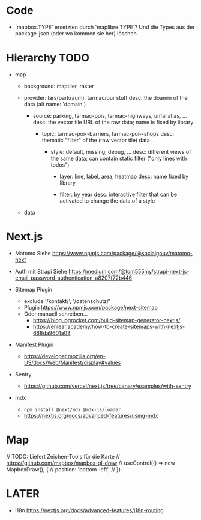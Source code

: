 # Code

- 'mapbox.TYPE' ersetzten durch 'maplibre.TYPE'? Und die Types aus der package-json (oder wo kommen sie her) löschen

# Hierarchy TODO

- map

  - background: maptiler, raster
  - provider: lars(parkraum), tarmac/our stuff
    desc: the doamin of the data (alt name: 'domain')

    - source: parking, tarmac-pois, tarmac-highways, unfallatlas, …
      desc: the vector tile URL of the raw data; name is fixed by library

      - topic: tarmac-poi--barriers, tarmac-poi--shops
        desc: thematic "filter" of the (raw vector tile) data

        - style: default, missing, debug, …
          desc: different views of the same data; can contain static filter ("only lines with todos")

          - layer: line, label, area, heatmap
            desc: name fixed by library

          - filter: by year
            desc: interactive filter that can be activated to change the data of a style

  - data

# Next.js

- Matomo
  Siehe https://www.npmjs.com/package/@socialgouv/matomo-next

- Auth mit Strapi
  Siehe https://medium.com/@tom555my/strapi-next-js-email-password-authentication-a8207f72b446

- Sitemap Plugin

  - exclude '/kontakt/', '/datenschutz/'
  - Plugin https://www.npmjs.com/package/next-sitemap
  - Oder manuell schreiben…
    - https://blog.logrocket.com/build-sitemap-generator-nextjs/
    - https://enlear.academy/how-to-create-sitemaps-with-nextjs-668da9601a03

- Manifest Plugin

  - https://developer.mozilla.org/en-US/docs/Web/Manifest/display#values

- Sentry

  - https://github.com/vercel/next.js/tree/canary/examples/with-sentry

- mdx
  - `npm install @next/mdx @mdx-js/loader`
  - https://nextjs.org/docs/advanced-features/using-mdx

# Map

// TODO: Liefert Zeichen-Tools für die Karte
// https://github.com/mapbox/mapbox-gl-draw
// useControl(() => new MapboxDraw(), {
// position: 'bottom-left',
// })

# LATER

- i18n https://nextjs.org/docs/advanced-features/i18n-routing
